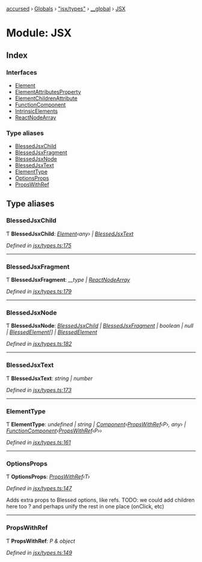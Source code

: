 [accursed](../README.md) › [Globals](../globals.md) › ["jsx/types"](_jsx_types_.md) › [__global](_jsx_types_.__global.md) › [JSX](_jsx_types_.__global.jsx.md)

# Module: JSX

## Index

### Interfaces

* [Element](../interfaces/_jsx_types_.__global.jsx.element.md)
* [ElementAttributesProperty](../interfaces/_jsx_types_.__global.jsx.elementattributesproperty.md)
* [ElementChildrenAttribute](../interfaces/_jsx_types_.__global.jsx.elementchildrenattribute.md)
* [FunctionComponent](../interfaces/_jsx_types_.__global.jsx.functioncomponent.md)
* [IntrinsicElements](../interfaces/_jsx_types_.__global.jsx.intrinsicelements.md)
* [ReactNodeArray](../interfaces/_jsx_types_.__global.jsx.reactnodearray.md)

### Type aliases

* [BlessedJsxChild](_jsx_types_.__global.jsx.md#blessedjsxchild)
* [BlessedJsxFragment](_jsx_types_.__global.jsx.md#blessedjsxfragment)
* [BlessedJsxNode](_jsx_types_.__global.jsx.md#blessedjsxnode)
* [BlessedJsxText](_jsx_types_.__global.jsx.md#blessedjsxtext)
* [ElementType](_jsx_types_.__global.jsx.md#elementtype)
* [OptionsProps](_jsx_types_.__global.jsx.md#optionsprops)
* [PropsWithRef](_jsx_types_.__global.jsx.md#propswithref)

## Type aliases

###  BlessedJsxChild

Ƭ **BlessedJsxChild**: *[Element](../interfaces/_jsx_types_.__global.jsx.element.md)‹any› | [BlessedJsxText](_jsx_types_.__global.jsx.md#blessedjsxtext)*

*Defined in [jsx/types.ts:175](https://github.com/cancerberoSgx/accursed/blob/468bf3c/src/jsx/types.ts#L175)*

___

###  BlessedJsxFragment

Ƭ **BlessedJsxFragment**: *__type | [ReactNodeArray](../interfaces/_jsx_types_.__global.jsx.reactnodearray.md)*

*Defined in [jsx/types.ts:179](https://github.com/cancerberoSgx/accursed/blob/468bf3c/src/jsx/types.ts#L179)*

___

###  BlessedJsxNode

Ƭ **BlessedJsxNode**: *[BlessedJsxChild](_jsx_types_.__global.jsx.md#blessedjsxchild) | [BlessedJsxFragment](_jsx_types_.__global.jsx.md#blessedjsxfragment) | boolean | null | [BlessedElement](../classes/_declarations_blessed_d_.widgets.blessedelement.md)[] | [BlessedElement](../classes/_declarations_blessed_d_.widgets.blessedelement.md)*

*Defined in [jsx/types.ts:182](https://github.com/cancerberoSgx/accursed/blob/468bf3c/src/jsx/types.ts#L182)*

___

###  BlessedJsxText

Ƭ **BlessedJsxText**: *string | number*

*Defined in [jsx/types.ts:173](https://github.com/cancerberoSgx/accursed/blob/468bf3c/src/jsx/types.ts#L173)*

___

###  ElementType

Ƭ **ElementType**: *undefined | string | [Component](../classes/_jsx_component_.component.md)‹[PropsWithRef](_jsx_types_.__global.jsx.md#propswithref)‹P›, any› | [FunctionComponent](../interfaces/_jsx_types_.__global.jsx.functioncomponent.md)‹[PropsWithRef](_jsx_types_.__global.jsx.md#propswithref)‹P››*

*Defined in [jsx/types.ts:161](https://github.com/cancerberoSgx/accursed/blob/468bf3c/src/jsx/types.ts#L161)*

___

###  OptionsProps

Ƭ **OptionsProps**: *[PropsWithRef](_jsx_types_.__global.jsx.md#propswithref)‹T›*

*Defined in [jsx/types.ts:147](https://github.com/cancerberoSgx/accursed/blob/468bf3c/src/jsx/types.ts#L147)*

Adds extra props to Blessed options, like refs. TODO: we could add children here too ? and perhaps
unify the rest in one place (onClick, etc)

___

###  PropsWithRef

Ƭ **PropsWithRef**: *P & object*

*Defined in [jsx/types.ts:149](https://github.com/cancerberoSgx/accursed/blob/468bf3c/src/jsx/types.ts#L149)*
